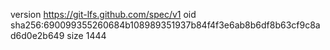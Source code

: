 version https://git-lfs.github.com/spec/v1
oid sha256:690099355260684b108989351937b84f4f3e6ab8b6df8b63cf9c8ad6d0e2b649
size 1444
